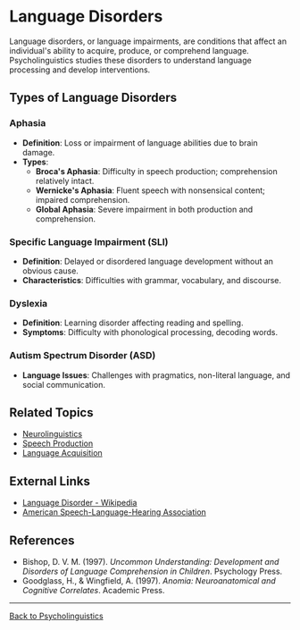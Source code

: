 # Language Disorders

Language disorders, or language impairments, are conditions that affect an individual's ability to acquire, produce, or comprehend language. Psycholinguistics studies these disorders to understand language processing and develop interventions.

## Types of Language Disorders

### Aphasia

- **Definition**: Loss or impairment of language abilities due to brain damage.
- **Types**:
  - **Broca's Aphasia**: Difficulty in speech production; comprehension relatively intact.
  - **Wernicke's Aphasia**: Fluent speech with nonsensical content; impaired comprehension.
  - **Global Aphasia**: Severe impairment in both production and comprehension.

### Specific Language Impairment (SLI)

- **Definition**: Delayed or disordered language development without an obvious cause.
- **Characteristics**: Difficulties with grammar, vocabulary, and discourse.

### Dyslexia

- **Definition**: Learning disorder affecting reading and spelling.
- **Symptoms**: Difficulty with phonological processing, decoding words.

### Autism Spectrum Disorder (ASD)

- **Language Issues**: Challenges with pragmatics, non-literal language, and social communication.


## Related Topics

- [Neurolinguistics](Advanced/Neurolinguistics.md)
- [Speech Production](Speech-Production.md)
- [Language Acquisition](Language-Acquisition.md)

## External Links

- [Language Disorder - Wikipedia](https://en.wikipedia.org/wiki/Language_disorder)
- [American Speech-Language-Hearing Association](https://www.asha.org/)

## References

- Bishop, D. V. M. (1997). *Uncommon Understanding: Development and Disorders of Language Comprehension in Children*. Psychology Press.
- Goodglass, H., & Wingfield, A. (1997). *Anomia: Neuroanatomical and Cognitive Correlates*. Academic Press.

---

[Back to Psycholinguistics](README.md)
